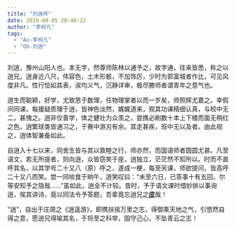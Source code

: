 ```yaml
---
title: "刘逍传"
date: 2019-08-05 20:40:22
author: "李柯凡"
tags: 
  - "Au-李柯凡"
  - "Ob-刘逍"
---
```


<p>刘逍，豫州山阳人也。本无字，然尊师陈林以通予之，故字通，往来皆悉，称之以逍兄。逍身近八尺，伟容色，土木形骸，不加饰厉，少时为郭富城者作比，可见风度非凡。性行恰如其表，淑均义气，沉静详审，极尽滕师者谓青年之意气也。</p>
<p>逍生而聪颖，好学，尤致思于数理，任物理掌者以而一岁矣，师照辉尤嘉之。幸假间同课，每援疑质理于逍，皆神色淡然，娓娓道来，观其功课精细认真，与校中无二，甚愧之。逍非仅善学，体之健壮为众羡之，尝携必刷数十本上下楼而面无稍红之色。逍繁球类皆通习之，于赛中游刃有余。其走甚疾，班中无以及者。由此视之，逍体智兼备如此。</p>
<p>自逍入十七以来，同舍生皆与其以敦睦之行，师亦然，而国语师者圆圆尤甚。凡至语文，若无所提者，则向逍，众皆窃笑于座，逍独立，茫茫然不知所以。时而不直呼其名，以其学号二十又八（原）呼之，遂成一梗，每至另课，师欲提问，皆高呼二十又八而笑。尝一同啖食于晌午，逍笑叹曰：&ldquo;未至六日，已答事十有五回，尔等安知予之隐哉&hellip;&hellip;&rdquo;虽如此，逍全不计较。昔时，予于语文课时借妙排以事询逍，俟其讲诗，竟以同法令予答题，吾辈竟忘逍兄之<strong><u><strong>皮</strong></u></strong>哉！</p>
<p>&ldquo;逍&rdquo;，自出于庄周之《逍遥游》，即携扶摇万里之志，得御乘天地之气，引悠然自得之意，愿逍兄得喻其名，于将至之科举，固守己心，不坠青云之志！</p>
<p>&nbsp;</p>